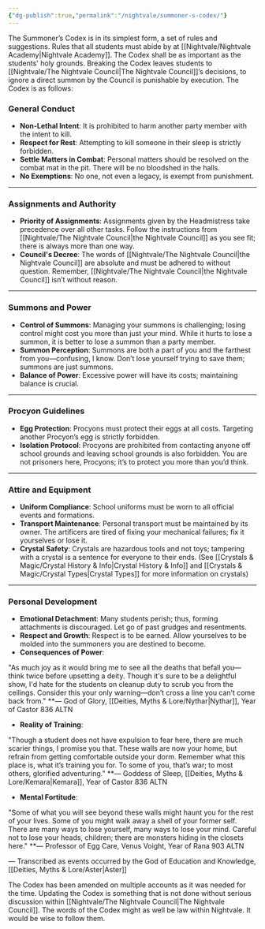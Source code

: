 ```yaml
---
{"dg-publish":true,"permalink":"/nightvale/summoner-s-codex/"}
---
```



The Summoner’s Codex is in its simplest form, a set of rules and suggestions. Rules that all students must abide by at [[Nightvale/Nightvale Academy\|Nightvale Academy]]. The Codex shall be as important as the students' holy grounds. Breaking the Codex leaves students to [[Nightvale/The Nightvale Council\|The Nightvale Council]]’s decisions, to ignore a direct summon by the Council is punishable by execution. The Codex is as follows:
 

### **General Conduct**

- **Non-Lethal Intent**: It is prohibited to harm another party member with the intent to kill.
- **Respect for Rest**: Attempting to kill someone in their sleep is strictly forbidden.
- **Settle Matters in Combat**: Personal matters should be resolved on the combat mat in the pit. There will be no bloodshed in the halls.
- **No Exemptions**: No one, not even a legacy, is exempt from punishment.

---

### **Assignments and Authority**

- **Priority of Assignments**: Assignments given by the Headmistress take precedence over all other tasks. Follow the instructions from [[Nightvale/The Nightvale Council\|the Nightvale Council]] as you see fit; there is always more than one way.
- **Council's Decree**: The words of [[Nightvale/The Nightvale Council\|the Nightvale Council]] are absolute and must be adhered to without question. Remember, [[Nightvale/The Nightvale Council\|the Nightvale Council]] isn’t without reason.

---

### **Summons and Power**

- **Control of Summons**: Managing your summons is challenging; losing control might cost you more than just your mind. While it hurts to lose a summon, it is better to lose a summon than a party member.
- **Summon Perception**: Summons are both a part of you and the farthest from you—confusing, I know. Don’t lose yourself trying to save them; summons are just summons.
- **Balance of Power**: Excessive power will have its costs; maintaining balance is crucial.

---

### **Procyon Guidelines**

- **Egg Protection**: Procyons must protect their eggs at all costs. Targeting another Procyon’s egg is strictly forbidden.
- **Isolation Protocol**: Procyons are prohibited from contacting anyone off school grounds and leaving school grounds is also forbidden. You are not prisoners here, Procyons; it’s to protect you more than you’d think.

---

### **Attire and Equipment**

- **Uniform Compliance**: School uniforms must be worn to all official events and formations.
- **Transport Maintenance**: Personal transport must be maintained by its owner. The artificers are tired of fixing your mechanical failures; fix it yourselves or lose it.
- **Crystal Safety**: Crystals are hazardous tools and not toys; tampering with a crystal is a sentence for everyone to their ends. (See [[Crystals & Magic/Crystal History & Info\|Crystal History & Info]] and [[Crystals & Magic/Crystal Types\|Crystal Types]] for more information on crystals)

---

### **Personal Development**

- **Emotional Detachment**: Many students perish; thus, forming attachments is discouraged. Let go of past grudges and resentments.
- **Respect and Growth**: Respect is to be earned. Allow yourselves to be molded into the summoners you are destined to become.
- **Consequences of Power**:

"As much joy as it would bring me to see all the deaths that befall you—think twice before upsetting a deity. Though it's sure to be a delightful show, I'd hate for the students on cleanup duty to scrub you from the ceilings. Consider this your only warning—don’t cross a line you can’t come back from." **— God of Glory, [[Deities, Myths & Lore/Nythar\|Nythar]], Year of Castor 836 ALTN

- **Reality of Training**:

"Though a student does not have expulsion to fear here, there are much scarier things, I promise you that. These walls are now your home, but refrain from getting comfortable outside your dorm. Remember what this place is, what it’s training you for. To some of you, that’s war; to most others, glorified adventuring." **— Goddess of Sleep, [[Deities, Myths & Lore/Kemara\|Kemara]], Year of Castor 836 ALTN

- **Mental Fortitude**:

"Some of what you will see beyond these walls might haunt you for the rest of your lives. Some of you might walk away a shell of your former self. There are many ways to lose yourself, many ways to lose your mind. Careful not to lose your heads, children; there are monsters hiding in the closets here." **— Professor of Egg Care, Venus Voight, Year of Rana 903 ALTN

— Transcribed as events occurred by the God of Education and Knowledge, [[Deities, Myths & Lore/Aster\|Aster]]

  
The Codex has been amended on multiple accounts as it was needed for the time. Updating the Codex is something that is not done without serious discussion within [[Nightvale/The Nightvale Council\|The Nightvale Council]]. The words of the Codex might as well be law within Nightvale. It would be wise to follow them.

